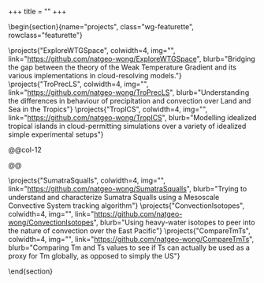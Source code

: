 +++
title = ""
+++

\begin{section}{name="projects", class="wg-featurette", rowclass="featurette"}

\projects{"ExploreWTGSpace", colwidth=4, img="", link="https://github.com/natgeo-wong/ExploreWTGSpace", blurb="Bridging the gap between the theory of the Weak Temperature Gradient and its various implementations in cloud-resolving models."}
\projects{"TroPrecLS", colwidth=4, img="", link="https://github.com/natgeo-wong/TroPrecLS", blurb="Understanding the differences in behaviour of precipitation and convection over Land and Sea in the Tropics"}
\projects{"TropICS", colwidth=4, img="", link="https://github.com/natgeo-wong/TropICS", blurb="Modelling idealized tropical islands in cloud-permitting simulations over a variety of idealized simple experimental setups"}

@@col-12

@@

\projects{"SumatraSqualls", colwidth=4, img="", link="https://github.com/natgeo-wong/SumatraSqualls", blurb="Trying to understand and characterize Sumatra Squalls using a Mesoscale Convective System tracking algorithm"}
\projects{"ConvectionIsotopes", colwidth=4, img="", link="https://github.com/natgeo-wong/ConvectionIsotopes", blurb="Using heavy-water isotopes to peer into the nature of convection over the East Pacific"}
\projects{"CompareTmTs", colwidth=4, img="", link="https://github.com/natgeo-wong/CompareTmTs", blurb="Comparing Tm and Ts values to see if Ts can actually be used as a proxy for Tm globally, as opposed to simply the US"}

\end{section}


